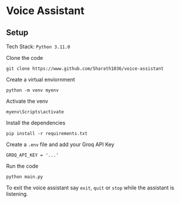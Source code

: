 # Voice Assistant

## Setup
Tech Stack: `Python 3.11.0`

Clone the code
```
git clone https://www.github.com/Sharath1036/voice-assistant
```

Create a virtual enviornment
```
python -m venv myenv
```
Activate the venv
```
myenv\Scripts\activate
```
Install the dependencies
```
pip install -r requirements.txt
```
Create a `.env` file and add your Groq API Key
```
GROQ_API_KEY = '...'
```
Run the code
```
python main.py
```

To exit the voice assistant say `exit`, `quit` or `stop` while the assistant is listening.